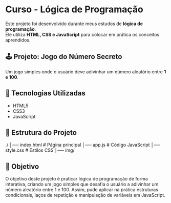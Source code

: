 # Curso - Lógica de Programação

Este projeto foi desenvolvido durante meus estudos de **lógica de programação**.  
Ele utiliza **HTML, CSS e JavaScript** para colocar em prática os conceitos aprendidos.

## 🕹️ Projeto: Jogo do Número Secreto
Um jogo simples onde o usuário deve adivinhar um número aleatório entre **1 e 100**.

## 📌 Tecnologias Utilizadas
- HTML5
- CSS3
- JavaScript

## 📂 Estrutura do Projeto
./
│── index.html         # Página principal
│── app.js             # Código JavaScript
│── style.css          # Estilos CSS
│── img/ 

## 🎯 Objetivo
O objetivo deste projeto é praticar lógica de programação de forma interativa, criando um jogo simples que desafia o usuário a adivinhar um número aleatório entre 1 e 100.
Assim, pude aplicar na prática estruturas condicionais, laços de repetição e manipulação de variáveis em JavaScript.
